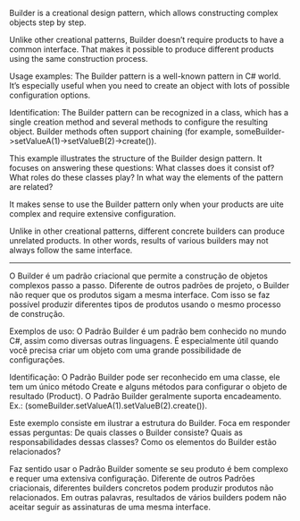 Builder is a creational design pattern, which allows constructing complex objects step by step.

Unlike other creational patterns, Builder doesn’t require products to have a common interface. That makes it possible to produce different products using the same construction process.

Usage examples: The Builder pattern is a well-known pattern in C# world. It’s especially useful when you need to create an object with lots of possible configuration options.

Identification: The Builder pattern can be recognized in a class, which has a single creation method and several methods to configure the resulting object. Builder methods often support chaining (for example, someBuilder->setValueA(1)->setValueB(2)->create()).

This example illustrates the structure of the Builder design pattern. It focuses on answering these questions:
What classes does it consist of?
What roles do these classes play?
In what way the elements of the pattern are related?

It makes sense to use the Builder pattern only when your products are
uite complex and require extensive configuration.

Unlike in other creational patterns, different concrete builders can
produce unrelated products. In other words, results of various builders
may not always follow the same interface.

--------------------------------------------------------------------------------------------------------------------
O Builder é um padrão criacional que permite a construção de objetos complexos passo a passo. Diferente de outros padrões de projeto, o Builder não requer que os produtos sigam a mesma interface. Com isso se faz possível produzir diferentes tipos de produtos usando o mesmo processo de construção.

Exemplos de uso: O Padrão Builder é um padrão bem conhecido no mundo C#, assim como diversas outras linguagens. É especialmente útil quando você precisa criar um objeto com uma grande possibilidade de configurações.

Identificação: O Padrão Builder pode ser reconhecido em uma classe, ele tem um único método Create e alguns métodos para configurar o objeto de resultado (Product). O Padrão Builder geralmente suporta encadeamento. Ex.: (someBuilder.setValueA(1).setValueB(2).create()).

Este exemplo consiste em ilustrar a estrutura do Builder. Foca em responder essas perguntas: De quais classes o Builder consiste? Quais as responsabilidades dessas classes? Como os elementos do Builder estão relacionados?

Faz sentido usar o Padrão Builder somente se seu produto é bem complexo e requer uma extensiva configuração. Diferente de outros Padrões criacionais, diferentes builders concretos podem produzir produtos não relacionados. Em outras palavras, resultados de vários builders podem não aceitar seguir as assinaturas de uma mesma interface.



